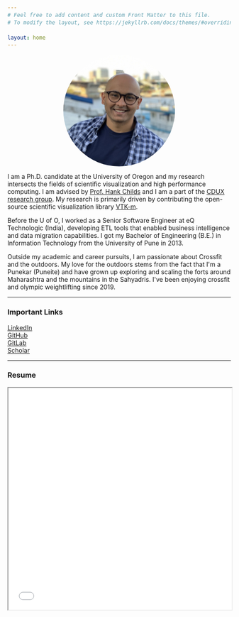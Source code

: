```yaml
---
# Feel free to add content and custom Front Matter to this file.
# To modify the layout, see https://jekyllrb.com/docs/themes/#overriding-theme-defaults

layout: home
---
```


<img src="/assets/AYenpure.jpeg" alt="Abhishek" style="border-radius:50%;max-width:300px;max-height:300px;width: auto;height: auto;display: block;
  margin-left: auto;
  margin-right: auto;
  width: 50%;">

I am a Ph.D. candidate at the University of Oregon and my research intersects the
fields of scientific visualization and high performance computing. I am advised by
[Prof. Hank Childs](https://cdux.cs.uoregon.edu/childs.html)
and I am a part of the [CDUX research group](https://cdux.cs.uoregon.edu/index.html).
My research is primarily driven by contributing the open-source scientific visualization library [VTK-m](https://m.vtk.org/).

Before the U of O, I worked as a Senior Software Engineer at eQ Technologic (India),
developing ETL tools that enabled business intelligence and data migration capabilities.
I got my Bachelor of Engineering (B.E.) in Information Technology from the University of Pune in 2013.

Outside my academic and career pursuits, I am passionate about Crossfit and the outdoors.
My love for the outdoors stems from the fact that I'm a Punekar (Puneite) and have grown up exploring
and scaling the forts around Maharashtra and the mountains in the Sahyadris.
I've been enjoying crossfit and olympic weightlifting since 2019.

---

### Important Links

[LinkedIn](https://www.linkedin.com/in/ayenpure)  
[GitHub](https://github.com/ayenpure)  
[GitLab](https://gitlab.kitware.com/ayenpure)  
[Scholar](https://scholar.google.com/citations?user=B5Qfn-4AAAAJ&hl=en)  

---

### Resume

<iframe src="/assets/AYenpureResume.pdf" width="100%" height="500px">

---
